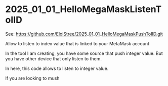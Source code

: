 # 2025_01_01_HelloMegaMaskListenToIID

See: https://github.com/EloiStree/2025_01_01_HelloMegaMaskPushToIID.git

Allow to listen to index value that is linked to your MetaMask account


In the tool I am creating, you have some source that push integer value.
But you have other device that only listen to them.

In here, this code allows to listen to integer value.

If you are looking to mush
